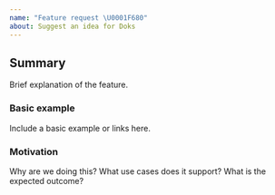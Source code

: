 ```yaml
---
name: "Feature request \U0001F680"
about: Suggest an idea for Doks
---
```


## Summary

Brief explanation of the feature.

### Basic example

Include a basic example or links here.

### Motivation

Why are we doing this? What use cases does it support? What is the expected outcome?
